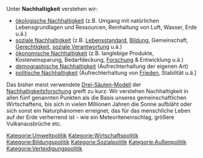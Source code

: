 Unter **Nachhaltigkeit** verstehen wir:

-   [ökologische Nachhaltigkeit](ökologische_Nachhaltigkeit "wikilink")
    (z.B. Umgang mit natürlichen Lebensgrundlagen und Ressourcen,
    Reinhaltung von Luft, Wasser, Erde u.ä.)
-   [soziale Nachhaltigkeit](soziale_Nachhaltigkeit "wikilink") (z.B.
    [Lebensstandard](/wiki/Lebensstandard "wikilink"),
    [Bildung](/wiki/Bildung "wikilink"), Gemeinschaft,
    [Gerechtigkeit](/wiki/Gerechtigkeit "wikilink"), [soziale
    Verantwortung](soziale_Verantwortung "wikilink") u.ä.)
-   [ökonomische Nachhaltigkeit](ökonomische_Nachhaltigkeit "wikilink")
    (z.B. langlebige Produkte, Kosteneinsparung, Bedarfdeckung,
    [Forschung](/wiki/Forschung "wikilink") & Entwicklung u.ä.)
-   [demographische
    Nachhaltigkeit](demographische_Nachhaltigkeit "wikilink")
    (Aufrechterhaltung der eigenen Art)
-   [politische Nachhaltigkeit](politische_Nachhaltigkeit "wikilink")
    (Aufrechterhaltung von [Frieden](/wiki/Frieden "wikilink"), Stabilität
    u.ä.\]

Das bisher meist verwendete
[Drei-Säulen-Modell](https://de.wikipedia.org/wiki/Drei-S%C3%A4ulen-Modell_%28Nachhaltigkeit%29)
der
[Nachhaltigkeitsforschung](https://de.wikipedia.org/wiki/Nachhaltigkeitswissenschaft)
greift zu kurz: Wir verstehen Nachhaltigkeit in allen fünf genannten
Punkten als die Basis unseres gemeinschaftlichen Wirtschaftens, bis sich
in vielen Millionen Jahren die Sonne aufbläht oder sich sonst ein
Naturphänomen erreignet, das für das menschliche Leben auf der Erde
verherrend ist - wie ein Meteoriteneinschlag, größere Vulkanausbrüche
etc.

[Kategorie:Umweltpolitik](/wiki/Kategorie:Umweltpolitik "wikilink")
[Kategorie:Wirtschaftspolitik](/wiki/Kategorie:Wirtschaftspolitik "wikilink")
[Kategorie:Bildungspolitik](/wiki/Kategorie:Bildungspolitik "wikilink")
[Kategorie:Sozialpolitik](/wiki/Kategorie:Sozialpolitik "wikilink")
[Kategorie:Außenpolitik](/wiki/Kategorie:Außenpolitik "wikilink")
[Kategorie:Verteidigungspolitik](/wiki/Kategorie:Verteidigungspolitik "wikilink")
